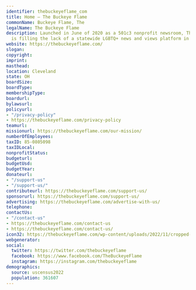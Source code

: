 ```yaml
---
identifier: thebuckeyeflame_com
title: Home – The Buckeye Flame
commonName: Buckeye Flame, The
legalName: The Buckeye Flame
description: Launched in June of 2020 as a 501c3 nonprofit newsroom, The Buckeye Flame
  is filling the lack of a statewide LGBTQ+ news and views platform in Ohio.
website: https://thebuckeyeflame.com/
slogan:
copyright:
imprint:
masthead:
location: Cleveland
state: OH
boardSize:
boardType:
membershipType:
boardurl:
bylawsurl:
policyurl:
- "/privacy-policy"
- https://thebuckeyeflame.com/privacy-policy
teamurl:
missionurl: https://thebuckeyeflame.com/our-mission/
numberOfEmployees:
taxID: 85-0805098
taxIDLocal:
nonprofitStatus:
budgeturl:
budgetUsd:
budgetYear:
donateurl:
- "/support-us"
- "/support-us/"
contributeurl: https://thebuckeyeflame.com/support-us/
sponsorurl: https://thebuckeyeflame.com/support-us/
advertising: https://thebuckeyeflame.com/advertise-with-us/
telephone:
contactUs:
- "/contact-us"
- https://thebuckeyeflame.com/contact-us
- https://thebuckeyeflame.com/contact-us/
icon32: https://thebuckeyeflame.com/wp-content/uploads/2022/11/cropped-THE-BUCKEYE-FLAME-LOGO_ICON-32x32.png
webgenerator:
social:
  twitter: https://twitter.com/thebuckeyeflame
  facebook: https://www.facebook.com/TheBuckeyeFlame
  instagram: https://instagram.com/thebuckeyeflame
demographics:
  source: uscensus2022
  population: 361607
---
```

